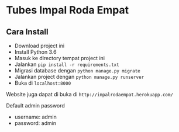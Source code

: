# Tubes Impal Roda Empat

## Cara Install

- Download project ini
- Install Python 3.6
- Masuk ke directory tempat project ini
- Jalankan `pip install -r requirements.txt`
- Migrasi database dengan `python manage.py migrate`
- Jalankan project dengan `python manage.py runserver`
- Buka di `localhost:8000`

Website juga dapat di buka di `http://impalrodaempat.herokuapp.com/`

Default admin password

- username: admin
- password: admin

